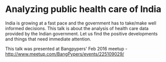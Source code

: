# Analyzing public health care of India

India is growing at a fast pace and the government has to  take/make well informed decisions. This talk is about the analysis of health care data provided by the Indian government. Let us find the positive developments and things that need immediate attention.

This talk was presented at Bangpypers' Feb 2016 meetup - http://www.meetup.com/BangPypers/events/225109029/
